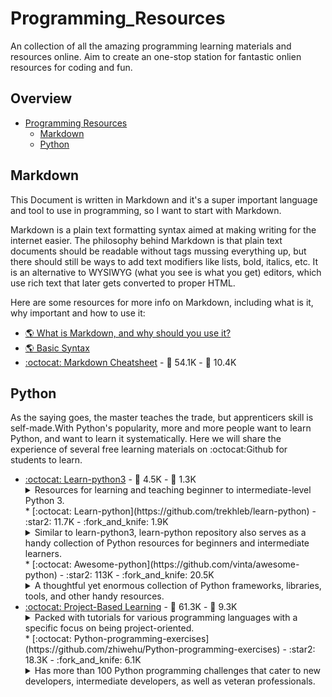 # Programming_Resources

An collection of all the amazing programming learning materials and resources online. Aim to create an one-stop station for fantastic onlien resources for coding and fun.

## Overview
- [Programming Resources](#Programming_Resources)
	- [Markdown](#Markdown)
  - [Python](#Python)

## Markdown
This Document is written in Markdown and it's a super important language and tool to use in programming, so I want to start with Markdown. 

Markdown is a plain text formatting syntax aimed at making writing for the internet easier. The philosophy behind Markdown is that plain text documents should be readable without tags mussing everything up, but there should still be ways to add text modifiers like lists, bold, italics, etc. It is an alternative to WYSIWYG (what you see is what you get) editors, which use rich text that later gets converted to proper HTML.

Here are some resources for more info on Markdown, including what is it, why important and how to use it: 

* [:earth_americas: What is Markdown, and why should you use it?](https://www.ultraedit.com/company/blog/community/what-is-markdown-why-use-it.html)
* [:earth_americas: Basic Syntax](https://www.markdownguide.org/basic-syntax/)
* [:octocat: Markdown Cheatsheet](https://github.com/adam-p/markdown-here/wiki/Markdown-Cheatsheet#lines) - :star2: 54.1K - :fork_and_knife: 10.4K 

## Python
As the saying goes, the master teaches the trade, but apprenticers skill is self-made.With Python's popularity, more and more people want to learn Python, and want to learn it systematically. Here we will share the experience of several free learning materials on :octocat:Github for students to learn.

* [:octocat: Learn-python3](https://github.com/jerry-git/learn-python3) - :star2: 4.5K - :fork_and_knife: 1.3K 
	<details>
		<summary>Resources for learning and teaching beginner to intermediate-level Python 3.</summary>
		<ul>
		  <li>The contents of this repo are very well structured and in Jupyter Notebooks.</li>
		  <li>The beginner folder inside the notebooks folder contains 19 introductory topics such as strings, conditionals, classes, exceptions, and so, to get you started. We recommend taking a look at the repo for the full list.</li>
		  <li>The rest of the advanced topics are provided in the intermediate folder, such as writing idiomatic Python, a few other general topics, and some best practices to help you avoid writing disastrous and inefficient code.</li>
		</ul>
	</details>
  * [:octocat: Learn-python](https://github.com/trekhleb/learn-python)  - :star2: 11.7K - :fork_and_knife: 1.9K 
	<details>
		<summary>Similar to learn-python3, learn-python repository also serves as a handy collection of Python resources for beginners and intermediate learners.</summary>
		<ul>
		  <li>The repository uses a collection of Python scripts to cover individual topics in Python, such as operators, data types, classes, modules, and much more, with precise explanations and accompanying examples.</li>
		  <li>There’s also a small section explaining how to use this repository to help you make the most out of this repo. </li>
		  <li>Oleksii calls the repo a playground and a cheat sheet as during the learning phase, learners will often return to the repo to experiment with the code examples for a closer hands-on feel. Once you feel comfortable writing your own Python code, you can use the mentioned linting tools, like pylint, to clean the code while the necessary testing is handled by pytest.</li>
		</ul>
	</details>
  * [:octocat: Awesome-python](https://github.com/vinta/awesome-python)  - :star2: 113K - :fork_and_knife: 20.5K 
	<details>
		<summary>A thoughtful yet enormous collection of Python frameworks, libraries, tools, and other handy resources.</summary>
		<ul>
		  <li>The repo has listed over 90 different categories for individual projects or topics including admin panels, data validations, computer vision, algorithms and design patterns, ChatOps tools, and so much more.</li>
		  <li>Provides links to useful books, newsletters, podcasts, and web series dedicated to making Python easier for everyone.</li>
		</ul>
	</details>
* [:octocat: Project-Based Learning](https://github.com/tuvtran/project-based-learning#python)  - :star2: 61.3K - :fork_and_knife: 9.3K 
	<details>
		<summary>Packed with tutorials for various programming languages with a specific focus on being project-oriented.</summary>
		<ul>
		  <li>A huge list of over 20 programming languages, we’ll be focussing only on Python for this write-up but feel free to check the projects from other programming languages.</li>
		  <li>Includes tons of tutorials for building a host of projects from web scrapers, bots, and web applications to building Data Science, Machine Learning, and Deep Learning solutions.</li>
		</ul>
	</details>
  * [:octocat: Python-programming-exercises](https://github.com/zhiwehu/Python-programming-exercises)  - :star2: 18.3K - :fork_and_knife: 6.1K 
	<details>
		<summary>Has more than 100 Python programming challenges that cater to new developers, intermediate developers, as well as veteran professionals.</summary>
		<ul>
		  <li>Jeffrey also has a website that teaches you foundational Python in the form of comics, which you can also use, but unless you know Chinese, you would be hard-pressed to understand it.</li>
		  <li>It comes with the required hints and the solution, but try not to scroll too far down, or else you’ll stumble upon the answer.</li>
		</ul>
	</details>